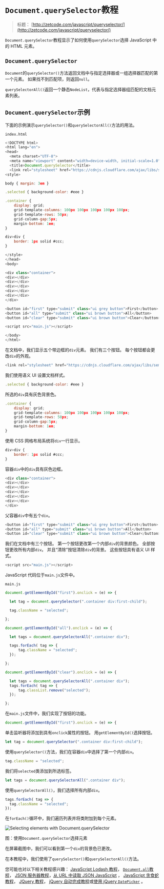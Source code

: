 # `Document.querySelector`教程

> 标题： [http://zetcode.com/javascript/queryselector/](http://zetcode.com/javascript/queryselector/)

`Document.querySelector`教程显示了如何使用`querySelector`选择 JavaScript 中的 HTML 元素。

## `Document.querySelector`

`Document`的`querySelector()`方法返回文档中与指定选择器或一组选择器匹配的第一个元素。 如果找不到匹配项，则返回`null`。

`querySelectorAll()`返回一个静态`NodeList`，代表与指定选择器组匹配的文档元素列表。

## `Document.querySelector`示例

下面的示例演示`querySelector()`和`querySelectorAll()`方法的用法。

`index.html`

```js
<!DOCTYPE html>
<html lang="en">
<head>
  <meta charset="UTF-8">
  <meta name="viewport" content="width=device-width, initial-scale=1.0">
  <title>Document.querySelector</title>
  <link rel="stylesheet" href="https://cdnjs.cloudflare.com/ajax/libs/semantic-ui/2.3.1/components/button.min.css">
<style>

body { margin: 3em }

.selected { background-color: #eee }

.container {
    display: grid;
    grid-template-columns: 100px 100px 100px 100px 100px;
    grid-template-rows: 50px;
    grid-column-gap:5px;
    margin-bottom: 1em;
}

div>div {
    border: 1px solid #ccc;
}

</style>
</head>
<body>

<div class="container">
<div></div>
<div></div>
<div></div>
<div></div>
<div></div>
</div>

<button id="first" type="submit" class="ui grey button">First</button>
<button id="all" type="submit" class="ui brown button">All</button>
<button id="clear" type="submit" class="ui brown button">Clear</button>

<script src="main.js"></script>

</body>
</html>

```

在文档中，我们显示五个带边框的`div`元素。 我们有三个按钮。 每个按钮都会更改`div`的外观。

```js
<link rel="stylesheet" href="https://cdnjs.cloudflare.com/ajax/libs/semantic-ui/2.3.1/components/button.min.css">

```

我们使用语义 UI 设置文档样式。

```js
.selected { background-color: #eee }

```

所选的`div`具有灰色背景色。

```js
.container {
    display: grid;
    grid-template-columns: 100px 100px 100px 100px 100px;
    grid-template-rows: 50px;
    grid-column-gap:5px;
    margin-bottom: 1em;
}

```

使用 CSS 网格布局系统将`div`一行显示。

```js
div>div {
    border: 1px solid #ccc;
}

```

容器`div`中的`div`具有灰色边框。

```js
<div class="container">
<div></div>
<div></div>
<div></div>
<div></div>
<div></div>
</div>

```

父容器`div`中有五个`div`。

```js
<button id="first" type="submit" class="ui grey button">First</button>
<button id="all" type="submit" class="ui brown button">All</button>
<button id="clear" type="submit" class="ui brown button">Clear</button>

```

我们在文档中有三个按钮。 第一个按钮更改第一个内部`div`的背景颜色。 全部按钮更改所有内部`div`。 并且“清除”按钮清除`div`的背景。 这些按钮具有语义 UI 样式。

```js
<script src="main.js"></script>

```

JavaScript 代码位于`main.js`文件中。

`main.js`

```js
document.getElementById("first").onclick = (e) => {

  let tag = document.querySelector(".container div:first-child");

  tag.className = "selected";

};

document.getElementById("all").onclick = (e) => {

  let tags = document.querySelectorAll(".container div");

  tags.forEach( tag => {
      tag.className = "selected";
  });

};

document.getElementById("clear").onclick = (e) => {

  let tags = document.querySelectorAll(".container div");
  tags.forEach( tag => {
      tag.classList.remove("selected");
  });

};

```

在`main.js`文件中，我们实现了按钮的功能。

```js
document.getElementById("first").onclick = (e) => {

```

单击监听器将添加到具有`onclick`属性的按钮。 用`getElementById()`选择按钮。

```js
let tag = document.querySelector(".container div:first-child");

```

使用`querySelector()`方法，我们在容器`div`中选择了第一个内部`div`。

```js
tag.className = "selected";

```

我们将`selected`类添加到所选标签。

```js
let tags = document.querySelectorAll(".container div");

```

使用`querySelectorAll()`，我们选择所有内部`div`。

```js
tags.forEach( tag => {
  tag.className = "selected";
});

```

在`forEach()`循环中，我们遍历列表并将类附加到每个元素。

![Selecting elements with Document.querySelector](img/60f90c9b4b693616edc483794c812072.jpg)

图：使用`Document.querySelector`选择元素

在屏幕截图中，我们可以看到第一个`div`的背景色已更改。

在本教程中，我们使用了`querySelector()`和`querySelectorAll()`方法。

您可能也对以下相关教程感兴趣： [JavaScript Lodash 教程](/javascript/lodash/)， [`Document.all`教程](/javascript/documentall/)， [JSON 服务器教程](/javascript/jsonserver/)，[从 URL 中读取 JSON JavaScript](/articles/javascriptjsonurl/) ， [JavaScript 贪食蛇教程](/javascript/snake/)， [JQuery 教程](/web/jquery/)， [jQuery 自动完成教程](/articles/jqueryautocomplete/)或[使用 jQuery `DatePicker`](/articles/jquerydatepicker/) 。